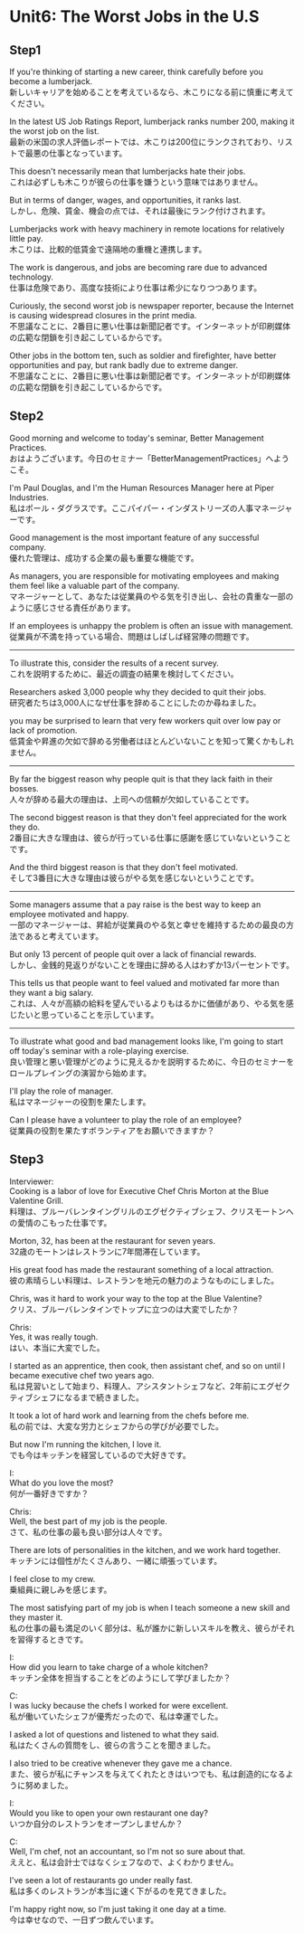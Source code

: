 # Unit6: The Worst Jobs in the U.S

## Step1

If you're thinking of starting a new career, think carefully before you become a lumberjack.  
新しいキャリアを始めることを考えているなら、木こりになる前に慎重に考えてください。

In the latest US Job Ratings Report, lumberjack ranks number 200, making it the worst job on the list.  
最新の米国の求人評価レポートでは、木こりは200位にランクされており、リストで最悪の仕事となっています。

This doesn't necessarily mean that lumberjacks hate their jobs.  
これは必ずしも木こりが彼らの仕事を嫌うという意味ではありません。

But in terms of danger, wages, and opportunities, it ranks last.  
しかし、危険、賃金、機会の点では、それは最後にランク付けされます。

Lumberjacks work with heavy machinery in remote locations for relatively little pay.  
木こりは、比較的低賃金で遠隔地の重機と連携します。

The work is dangerous, and jobs are becoming rare due to advanced technology.  
仕事は危険であり、高度な技術により仕事は希少になりつつあります。

Curiously, the second worst job is newspaper reporter, because the Internet is causing widespread closures in the print media.  
不思議なことに、2番目に悪い仕事は新聞記者です。インターネットが印刷媒体の広範な閉鎖を引き起こしているからです。

Other jobs in the bottom ten, such as soldier and firefighter, have better opportunities and pay, but rank badly due to extreme danger.  
不思議なことに、2番目に悪い仕事は新聞記者です。インターネットが印刷媒体の広範な閉鎖を引き起こしているからです。

## Step2

Good morning and welcome to today's seminar, Better Management Practices.  
おはようございます。今日のセミナー「BetterManagementPractices」へようこそ。

I'm Paul Douglas, and I'm the Human Resources Manager here at Piper Industries.  
私はポール・ダグラスです。ここパイパー・インダストリーズの人事マネージャーです。

Good management is the most important feature of any successful company.  
優れた管理は、成功する企業の最も重要な機能です。

As managers, you are responsible for motivating employees and making them feel like a valuable part of the company.  
マネージャーとして、あなたは従業員のやる気を引き出し、会社の貴重な一部のように感じさせる責任があります。

If an employees is unhappy the problem is often an issue with management.  
従業員が不満を持っている場合、問題はしばしば経営陣の問題です。

---

To illustrate this, consider the results of a recent survey.  
これを説明するために、最近の調査の結果を検討してください。

Researchers asked 3,000 people why they decided to quit their jobs.  
研究者たちは3,000人になぜ仕事を辞めることにしたのか尋ねました。

you may be surprised to learn that very few workers quit over low pay or lack of promotion.  
低賃金や昇進の欠如で辞める労働者はほとんどいないことを知って驚くかもしれません。

---

By far the biggest reason why people quit is that they lack faith in their bosses.  
人々が辞める最大の理由は、上司への信頼が欠如していることです。

The second biggest reason is that they don't feel appreciated for the work they do.  
2番目に大きな理由は、彼らが行っている仕事に感謝を感じていないということです。

And the third biggest reason is that they don't feel motivated.  
そして3番目に大きな理由は彼らがやる気を感じないということです。

---

Some managers assume that a pay raise is the best way to keep an employee motivated and happy.  
一部のマネージャーは、昇給が従業員のやる気と幸せを維持するための最良の方法であると考えています。

But only 13 percent of people quit over a lack of financial rewards.  
しかし、金銭的見返りがないことを理由に辞める人はわずか13パーセントです。

This tells us that people want to feel valued and motivated far more than they want a big salary.  
これは、人々が高額の給料を望んでいるよりもはるかに価値があり、やる気を感じたいと思っていることを示しています。

---

To illustrate what good and bad management looks like, I'm going to start off today's seminar with a role-playing exercise.  
良い管理と悪い管理がどのように見えるかを説明するために、今日のセミナーをロールプレイングの演習から始めます。

I'll play the role of manager.  
私はマネージャーの役​​割を果たします。

Can I please have a volunteer to play the role of an employee?  
従業員の役割を果たすボランティアをお願いできますか？

## Step3

Interviewer:  
Cooking is a labor of love for Executive Chef Chris Morton at the Blue Valentine Grill.  
料理は、ブルーバレンタイングリルのエグゼクティブシェフ、クリスモートンへの愛情のこもった仕事です。

Morton, 32, has been at the restaurant for seven years.  
32歳のモートンはレストランに7年間滞在しています。

His great food has made the restaurant something of a local attraction.  
彼の素晴らしい料理は、レストランを地元の魅力のようなものにしました。

Chris, was it hard to work your way to the top at the Blue Valentine?  
クリス、ブルーバレンタインでトップに立つのは大変でしたか？

Chris:  
Yes, it was really tough.  
はい、本当に大変でした。

I started as an apprentice, then cook, then assistant chef, and so on until I became executive chef two years ago.  
私は見習いとして始まり、料理人、アシスタントシェフなど、2年前にエグゼクティブシェフになるまで続きました。

It took a lot of hard work and learning from the chefs before me.  
私の前では、大変な労力とシェフからの学びが必要でした。

But now I'm running the kitchen, I love it.  
でも今はキッチンを経営しているので大好きです。

I:  
What do you love the most?  
何が一番好きですか？

Chris:  
Well, the best part of my job is the people.  
さて、私の仕事の最も良い部分は人々です。

There are lots of personalities in the kitchen, and we work hard together.  
キッチンには個性がたくさんあり、一緒に頑張っています。

I feel close to my crew.  
乗組員に親しみを感じます。

The most satisfying part of my job is when I teach someone a new skill and they master it.  
私の仕事の最も満足のいく部分は、私が誰かに新しいスキルを教え、彼らがそれを習得するときです。

I:  
How did you learn to take charge of a whole kitchen?  
キッチン全体を担当することをどのようにして学びましたか？

C:  
I was lucky because the chefs I worked for were excellent.  
私が働いていたシェフが優秀だったので、私は幸運でした。

I asked a lot of questions and listened to what they said.  
私はたくさんの質問をし、彼らの言うことを聞きました。

I also tried to be creative whenever they gave me a chance.  
また、彼らが私にチャンスを与えてくれたときはいつでも、私は創造的になるように努めました。

I:  
Would you like to open your own restaurant one day?  
いつか自分のレストランをオープンしませんか？

C:  
Well, I'm chef, not an accountant, so I'm not so sure about that.  
ええと、私は会計士ではなくシェフなので、よくわかりません。

I've seen a lot of restaurants go under really fast.  
私は多くのレストランが本当に速く下がるのを見てきました。

I'm happy right now, so I'm just taking it one day at a time.  
今は幸せなので、一日ずつ飲んでいます。 
